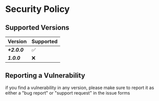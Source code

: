 # Security Policy

## Supported Versions

| Version | Supported          |
| ------- | ------------------ |
| ***+2.0.0***   | ✅ |
| ***1.0.0***   | ❌ |

## Reporting a Vulnerability

if you find a vulnerability in any version, please make sure to report it as either a "bug report" or "support request" in the issue forms


